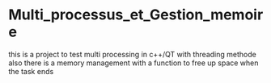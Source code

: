 # Multi_processus_et_Gestion_memoire
this is a project to test multi processing in c++/QT with threading methode also there is a memory management with a function to free up space when the task ends
